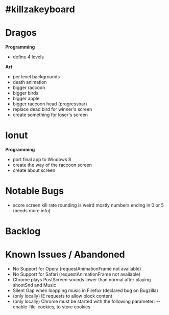 #killzakeyboard
==============

Dragos
======

**Programming**
- define 4 levels

**Art**
- per level backgrounds
- death animation
- bigger raccoon
- bigger birds
- bigger apple
- bigger raccoon head (progressbar)
- replace dead bird for winner's screen
- create something for loser's screen

Ionut
=====

**Programming**
- port final app to Windows 8
- create the way of the raccoon screen
- create about screen

Notable Bugs
=====
- score screen kill rate rounding is weird mostly numbers ending in 0 or 5 (needs more info)

Backlog
=====

Known Issues / Abandoned
=====
- No Support for Opera (requestAnimationFrame not available)
- No Support for Safari (requestAnimationFrame not available)
- Chrome plays PostScreen sounds lower than normal after playing shootSnd and Music
- Silent Gap when loopping music in Firefox (declared bug on Bugzilla)
- (only locally) IE requests to allow block content
- (only locally) Chrome must be started with the following parameter: --enable-file-cookies, to store cookies
